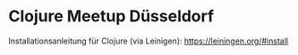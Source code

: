 # Clojure Meetup Düsseldorf 

Installationsanleitung für Clojure (via Leinigen): https://leiningen.org/#install
